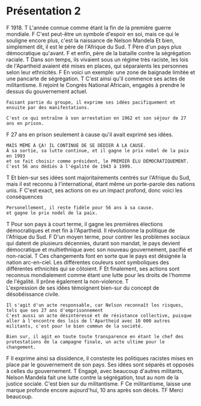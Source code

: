 # Présentation 2
F
    1918.
T
    L'année connue comme étant la fin de la première guerre mondiale.
F
    C'est peut-être un symbole d'espoir en soi, mais ce qui le souligne encore plus, c'est la naissance de Nelson Mandela
    Et bien, simplement dit, il est le père de l'Afrique du Sud.
T
    Père d'un pays plus démocratique qu'avant.
F
    et enfin, père de la bataille contre la ségrégation raciale.
T
    Dans son temps, ils vivaient sous un régime très raciste, les lois de l'Apartheid avaient été mises en places, qui séparaients les personnes selon leur ethnicités.
F
    En voici un exemple: une zone de baignade limitée et une pancarte de ségrégation.
T
    C'est ainsi qu'il commence ses actes de militantisme.
    Il rejoint le Congrès National Africain, engagés à prendre le dessus du gouvernement actuel.

    Faisant partie du groupe, il exprime ses idées pacifiquement et ensuite par des manifestations.

    C'est ce qui entraîne à son arrestation en 1962 et son séjour de 27 ans en prison. 
F
    27 ans en prison seulement à cause qu'il avait exprimé ses idées.

    MAIS MÊME À ÇA! IL CONTINUE DE SE DÉDIER À LA CAUSE.
    À sa sortie, sa lutte continue, et il gagne le prix nobel de la paix en 1993
    et se fait choisir comme président, le PREMIER ÉLU DÉMOCRATIQUEMENT.
    C'est 56 ans dédiés à l'égalité de 1943 à 1999.
T
    Et bien-sur ses idées sont majoritairements centrés sur l'Afrique du Sud, mais il est reconnu à l'international, étant même un porte-parole des nations unis.
F
    C'est exact, ses actions on eu un impact profond, 
    donc voici les conséquences
    
    Personellement, il reste fidèle pour 56 ans à sa cause.
    et gagne le prix nodel de la paix.
T
    Pour son pays à court terme, il gagne les premières élections démocratiques et met fin à l'Apartheid.
    Il révolutionne la politique de l'Afrique du Sud.
F 
    D'un moyen terme, pour contrer les problèmes sociaux qui datent de plusieurs décennies, durant son mandat, le pays devient démocratique et multiethnique avec son nouveau gouvernement, pacifié et non-racial.
T
    Ces changements font en sorte que le pays est désignée la nation arc-en-ciel. Les différentes couleurs sont symboliques des différentes ethnicités qui se côtoient.
F
    Et finalement, ses actions sont reconnus mondialement comme étant une lutte pour les droits de l'homme de l'égalité. Il prône également la non-violence.
T   
    L'expression de ses idées témoignent bien-sur du concept de désobéissance civile.
    
    Il s'agit d'un acte responsable, car Nelson reconnaît les risques,
    tels que ses 27 ans d'emprisonnement
    C'est aussi un acte désintéressé et de résistance collective, puisque aller à l'encontre des lois de l'Apartheid avec 10 000 autres militants, c'est pour le bien commun de la société.

    Bien sur, il agit en toute toute transparence en étant le chef des protestations de la campagne finale, un acte ultime pour le changement.

F
    Il exprime ainsi sa dissidence, il consteste les politiques racistes mises en place par le gouvernement de son pays. Ses idées sont séparés et opposés à celles du gouvernement.
T
    Engagé, avec beaucoup d'autres militants, Nelson Mandela fait une lutte contre la ségrégation, tout au nom de la justice sociale. C'est bien sur du militantisme.
F
    Ce militantisme, laisse une marque profonde encore aujourd'hui, 10 ans après son décès.
TF
    Merci beaucoup.
